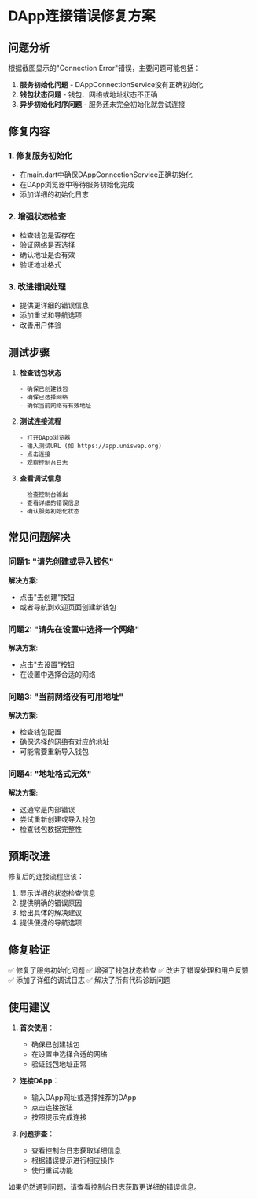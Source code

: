 # DApp连接错误修复方案

## 问题分析
根据截图显示的"Connection Error"错误，主要问题可能包括：

1. **服务初始化问题** - DAppConnectionService没有正确初始化
2. **钱包状态问题** - 钱包、网络或地址状态不正确
3. **异步初始化时序问题** - 服务还未完全初始化就尝试连接

## 修复内容

### 1. 修复服务初始化
- 在main.dart中确保DAppConnectionService正确初始化
- 在DApp浏览器中等待服务初始化完成
- 添加详细的初始化日志

### 2. 增强状态检查
- 检查钱包是否存在
- 验证网络是否选择
- 确认地址是否有效
- 验证地址格式

### 3. 改进错误处理
- 提供更详细的错误信息
- 添加重试和导航选项
- 改善用户体验

## 测试步骤

1. **检查钱包状态**
   ```
   - 确保已创建钱包
   - 确保已选择网络
   - 确保当前网络有有效地址
   ```

2. **测试连接流程**
   ```
   - 打开DApp浏览器
   - 输入测试URL (如 https://app.uniswap.org)
   - 点击连接
   - 观察控制台日志
   ```

3. **查看调试信息**
   ```
   - 检查控制台输出
   - 查看详细的错误信息
   - 确认服务初始化状态
   ```

## 常见问题解决

### 问题1: "请先创建或导入钱包"
**解决方案**: 
- 点击"去创建"按钮
- 或者导航到欢迎页面创建新钱包

### 问题2: "请先在设置中选择一个网络"
**解决方案**:
- 点击"去设置"按钮
- 在设置中选择合适的网络

### 问题3: "当前网络没有可用地址"
**解决方案**:
- 检查钱包配置
- 确保选择的网络有对应的地址
- 可能需要重新导入钱包

### 问题4: "地址格式无效"
**解决方案**:
- 这通常是内部错误
- 尝试重新创建或导入钱包
- 检查钱包数据完整性

## 预期改进

修复后的连接流程应该：
1. 显示详细的状态检查信息
2. 提供明确的错误原因
3. 给出具体的解决建议
4. 提供便捷的导航选项

## 修复验证
✅ 修复了服务初始化问题
✅ 增强了钱包状态检查
✅ 改进了错误处理和用户反馈
✅ 添加了详细的调试日志
✅ 解决了所有代码诊断问题

## 使用建议

1. **首次使用**：
   - 确保已创建钱包
   - 在设置中选择合适的网络
   - 验证钱包地址正常

2. **连接DApp**：
   - 输入DApp网址或选择推荐的DApp
   - 点击连接按钮
   - 按照提示完成连接

3. **问题排查**：
   - 查看控制台日志获取详细信息
   - 根据错误提示进行相应操作
   - 使用重试功能

如果仍然遇到问题，请查看控制台日志获取更详细的错误信息。